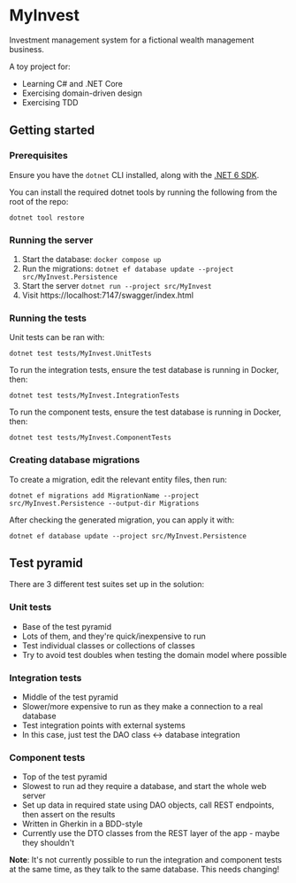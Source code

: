 # MyInvest

Investment management system for a fictional wealth management business.

A toy project for:

- Learning C# and .NET Core
- Exercising domain-driven design
- Exercising TDD

## Getting started

### Prerequisites
Ensure you have the `dotnet` CLI installed, along with the [.NET 6 SDK](https://dotnet.microsoft.com/en-us/download/dotnet/6.0).

You can install the required dotnet tools by running the following from the root of the repo:
```
dotnet tool restore
```

### Running the server
1. Start the database: `docker compose up`
2. Run the migrations: `dotnet ef database update --project src/MyInvest.Persistence`
3. Start the server `dotnet run --project src/MyInvest`
4. Visit https://localhost:7147/swagger/index.html

### Running the tests
Unit tests can be ran with:
```
dotnet test tests/MyInvest.UnitTests
```

To run the integration tests, ensure the test database is running in Docker, then:
```
dotnet test tests/MyInvest.IntegrationTests
```

To run the component tests, ensure the test database is running in Docker, then:
```
dotnet test tests/MyInvest.ComponentTests
```

### Creating database migrations
To create a migration, edit the relevant entity files, then run:
```
dotnet ef migrations add MigrationName --project src/MyInvest.Persistence --output-dir Migrations
```

After checking the generated migration, you can apply it with:
```
dotnet ef database update --project src/MyInvest.Persistence
```

## Test pyramid
There are 3 different test suites set up in the solution:

### Unit tests
- Base of the test pyramid
- Lots of them, and they're quick/inexpensive to run
- Test individual classes or collections of classes
- Try to avoid test doubles when testing the domain model where possible

### Integration tests
- Middle of the test pyramid
- Slower/more expensive to run as they make a connection to a real database
- Test integration points with external systems
- In this case, just test the DAO class <-> database integration

### Component tests
- Top of the test pyramid
- Slowest to run ad they require a database, and start the whole web server
- Set up data in required state using DAO objects, call REST endpoints, then assert on the results
- Written in Gherkin in a BDD-style
- Currently use the DTO classes from the REST layer of the app - maybe they shouldn't

**Note**: It's not currently possible to run the integration and component tests at the same time, as they talk to the
same database. This needs changing!
